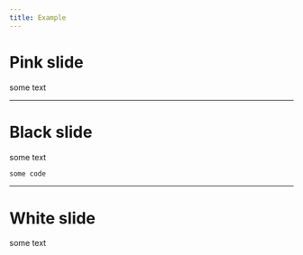 ```yaml
---
title: Example
---
```


<!-- .slide: data-background="var(--pink)" -->

# Pink slide

some text

---

<!-- .slide: data-background="var(--black)" -->

# Black slide

some text

```bash
some code
```

---

# White slide

some text
